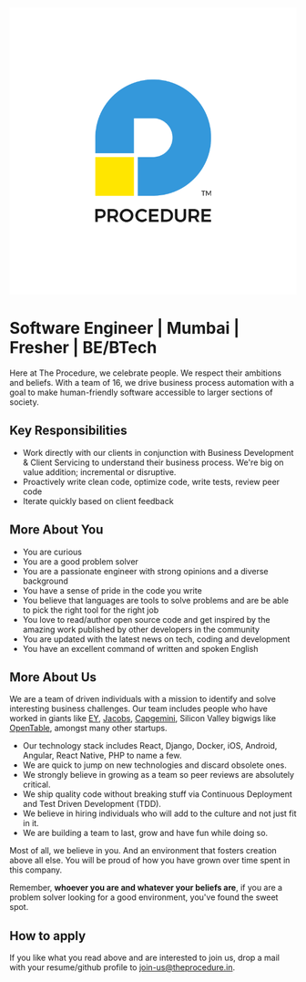 ![Procedure][logo]

# Software Engineer | Mumbai | Fresher | BE/BTech

Here at The Procedure, we celebrate people. We respect their ambitions and beliefs. With a team of 16, we drive business process automation with a goal to make human-friendly software accessible to larger sections of society.

## Key Responsibilities

- Work directly with our clients in conjunction with Business Development & Client Servicing to understand their business process. We're big on value addition; incremental or disruptive.
- Proactively write clean code, optimize code, write tests, review peer code
- Iterate quickly based on client feedback

## More About You

- You are curious
- You are a good problem solver
- You are a passionate engineer with strong opinions and a diverse background
- You have a sense of pride in the code you write
- You believe that languages are tools to solve problems and are be able to pick the right tool for the right job
- You love to read/author open source code and get inspired by the amazing work published by other developers in the community
- You are updated with the latest news on tech, coding and development
- You have an excellent command of written and spoken English

## More About Us

We are a team of driven individuals with a mission to identify and solve interesting business challenges. Our team includes people who have worked in giants like [EY][ey-website], [Jacobs][jacobs-website], [Capgemini][capgemini-website], Silicon Valley bigwigs like [OpenTable][ot-website], amongst many other startups.

- Our technology stack includes React, Django, Docker, iOS, Android, Angular, React Native, PHP to name a few.
- We are quick to jump on new technologies and discard obsolete ones.
- We strongly believe in growing as a team so peer reviews are absolutely critical.
- We ship quality code without breaking stuff via Continuous Deployment and Test Driven Development (TDD).
- We believe in hiring individuals who will add to the culture and not just fit in it.
- We are building a team to last, grow and have fun while doing so.

Most of all, we believe in you. And an environment that fosters creation above all else. You will be proud of how you have grown over time spent in this company.

Remember, **whoever you are and whatever your beliefs are**, if you are a problem solver looking for a good environment, you've found the sweet spot.

## How to apply

If you like what you read above and are interested to join us, drop a mail with your resume/github profile to [join-us@theprocedure.in][mail-address].

[mail-address]: mailto:join-us@theprocedure.in
[logo]: logo.png 'Procedure'
[ey-website]: http://www.ey.com/
[ot-website]: http://www.opentable.com/
[jacobs-website]: http://www.jacobs.com/
[capgemini-website]: http://www.capgemini.com/
